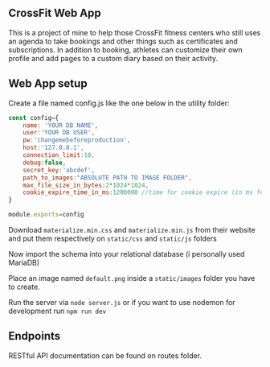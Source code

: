 ## CrossFit Web App
This is a project of mine to help those CrossFit fitness centers who still uses an agenda to take bookings and other things such as certificates and subscriptions.
In addition to booking, athletes can customize their own profile and add pages to a custom diary based on their activity.

## Web App setup
Create a file named config.js like the one below in the utility folder:
```js
const config={
	name: 'YOUR DB NAME',
	user:'YOUR DB USER',
	pw:'changemebeforeproduction',
	host:'127.0.0.1',
	connection_limit:10,
	debug:false,
	secret_key:'abcdef',
	path_to_images:"ABSOLUTE PATH TO IMAGE FOLDER",
	max_file_size_in_bytes:2*1024*1024,
	cookie_expire_time_in_ms:1200000 //time for cookie expire (in ms format)
}

module.exports=config
```

Download `materialize.min.css` and `materialize.min.js` from their website and put them respectively on `static/css` and `static/js` folders

Now import the schema into your relational database (i personally used MariaDB)

Place an image named `default.png` inside a `static/images` folder you have to create.

Run the server via `node server.js` or if you want to use nodemon for development run `npm run dev`

## Endpoints
RESTful API documentation can be found on routes folder.
